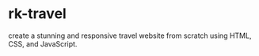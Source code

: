 # rk-travel
create a stunning and responsive travel website from scratch using HTML, CSS, and JavaScript. 
